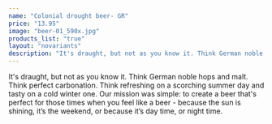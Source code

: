 ```yaml
---
name: "Colonial drought beer- GR"
price: "13.95"
image: "beer-01_590x.jpg"
products_list: "true"
layout: "novariants"
description: "It's draught, but not as you know it. Think German noble hops and malt. Think perfect carbonation. Think refreshing on a scorching summer day and tasty on a cold winter one. Our mission was simple: to create a beer that's perfect for those times when you feel like a beer - because the sun is shining, it’s the weekend, or because it’s day time, or night time."
---
```


It's draught, but not as you know it. Think German noble hops and malt. Think perfect carbonation. Think refreshing on a scorching summer day and tasty on a cold winter one. Our mission was simple: to create a beer that's perfect for those times when you feel like a beer - because the sun is shining, it’s the weekend, or because it’s day time, or night time.